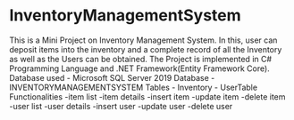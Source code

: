# InventoryManagementSystem
This is a Mini Project on Inventory Management System. 
In this, user can deposit items into the inventory and a complete record of all the Inventory as well as the Users can be obtained.
The Project is implemented in C# Programming Language and .NET Framework(Entity Framework Core). 
Database used - Microsoft SQL Server 2019
Database - INVENTORYMANAGEMENTSYSTEM
Tables - Inventory
       - UserTable
Functionalities
-item list
-item details
-insert item
-update item
-delete item
-user list
-user details
-insert user
-update user
-delete user
